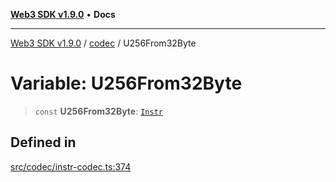 [**Web3 SDK v1.9.0**](../../../README.md) • **Docs**

***

[Web3 SDK v1.9.0](../../../globals.md) / [codec](../README.md) / U256From32Byte

# Variable: U256From32Byte

> `const` **U256From32Byte**: [`Instr`](../type-aliases/Instr.md)

## Defined in

[src/codec/instr-codec.ts:374](https://github.com/Mystic-Nayy/alephium-web3/blob/c1afd789a197ce5fe21f08c2965942090157c33d/packages/web3/src/codec/instr-codec.ts#L374)
